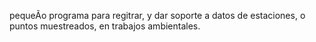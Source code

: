 pequeÃo programa para regitrar, y dar soporte a datos de estaciones, o puntos muestreados, en trabajos ambientales.
